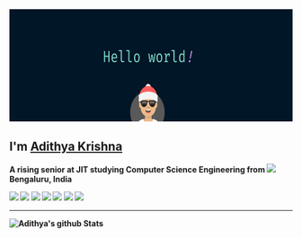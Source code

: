 <!--### Hey There! 🦸‍👋-->

<img src="https://raw.githubusercontent.com/adithyaakrishna/adithyaakrishna/master/svg/Hello.png" alt="Hello world" width="600" height="200" >

## I'm [Adithya Krishna](https://adithyaakrishna.github.io/) </br>
<b> A rising senior at JIT studying Computer Science Engineering from <img src="https://image.flaticon.com/icons/svg/3014/3014003.svg" width="18"/> <b>Bengaluru, India</b>

<p><a href="https://www.twitter.com/adii_kris"><img src="https://img.shields.io/badge/twitter-%231DA1F2.svg?&style=for-the-badge&logo=twitter&logoColor=white" height=25></a> <a href="https://www.linkedin.com/in/adiiikris"><img src="https://img.shields.io/badge/linkedin-%230077B5.svg?&style=for-the-badge&logo=linkedin&logoColor=white" height=25></a> <a href="https://www.instagram.com/adiiikris/"><img src="https://img.shields.io/badge/instagram-%23E4405F.svg?&style=for-the-badge&logo=instagram&logoColor=white" height=25></a> <a href="https://medium.com/@thedevilx"><img src="https://img.shields.io/badge/medium-%2312100E.svg?&style=for-the-badge&logo=medium&logoColor=white" height=25></a> <a href="https://dev.to/thedevilx"><img src="https://img.shields.io/badge/DEV.TO-%230A0A0A.svg?&style=for-the-badge&logo=dev-dot-to&logoColor=white" height=25></a>
<a href="https://adiiikris.wordpress.com/"><img src="https://img.shields.io/badge/wordpress-%231DA1F2.svg?&style=for-the-badge&logo=wodrpress&logoColor=white" height=25></a>
<a href=(https://stackoverflow.com/users/8782331/adi-kris"><img src=https://img.shields.io/badge/-Stack%20Overflow-222222?style=flat-square&logo=stack-overflow&logoColor=white&link=https://stackoverflow.com/users/8782331/adi-kris" height=25></a></p>

<hr>
  
![Adithya's github Stats](https://github-readme-stats.vercel.app/api?username=adithyaakrishna&show_icons=true&title_color=fff&icon_color=79ff97&text_color=9f9f9f&bg_color=151515)
<!--
<a href="https://github.com/adithyaakrishna/RateMadi">
  <img align="left" src="https://github-readme-stats.vercel.app/api/pin/?username=adithyaakrishna&repo=RateMadi&title_color=fff&icon_color=79ff97&text_color=9f9f9f&bg_color=151515" />
</a>
-->

<!--
<a href="https://github.com/adithyaakrishna/adithyaakrishna.github.io">
  <img align="left" src="https://github-readme-stats.vercel.app/api/pin/?username=adithyaakrishna&repo=adithyaakrishna.github.io&title_color=fff&icon_color=79ff97&text_color=9f9f9f&bg_color=151515" />
</a>
-->


